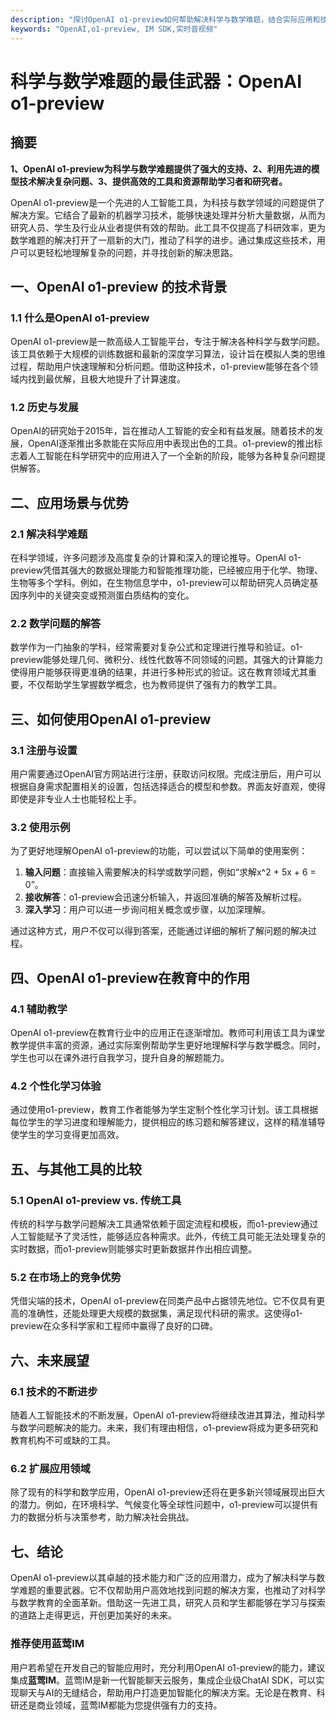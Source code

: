 ```yaml
---
description: "探讨OpenAI o1-preview如何帮助解决科学与数学难题，结合实际应用和技术优势进行深度分析。"
keywords: "OpenAI,o1-preview, IM SDK,实时音视频"
---
```

# 科学与数学难题的最佳武器：OpenAI o1-preview  

## 摘要

**1、OpenAI o1-preview为科学与数学难题提供了强大的支持、2、利用先进的模型技术解决复杂问题、3、提供高效的工具和资源帮助学习者和研究者。**

OpenAI o1-preview是一个先进的人工智能工具，为科技与数学领域的问题提供了解决方案。它结合了最新的机器学习技术，能够快速处理并分析大量数据，从而为研究人员、学生及行业从业者提供有效的帮助。此工具不仅提高了科研效率，更为数学难题的解决打开了一扇新的大门，推动了科学的进步。通过集成这些技术，用户可以更轻松地理解复杂的问题，并寻找创新的解决思路。

## 一、OpenAI o1-preview 的技术背景

### 1.1 什么是OpenAI o1-preview

OpenAI o1-preview是一款高级人工智能平台，专注于解决各种科学与数学问题。该工具依赖于大规模的训练数据和最新的深度学习算法，设计旨在模拟人类的思维过程，帮助用户快速理解和分析问题。借助这种技术，o1-preview能够在各个领域内找到最优解，且极大地提升了计算速度。

### 1.2 历史与发展

OpenAI的研究始于2015年，旨在推动人工智能的安全和有益发展。随着技术的发展，OpenAI逐渐推出多款能在实际应用中表现出色的工具。o1-preview的推出标志着人工智能在科学研究中的应用进入了一个全新的阶段，能够为各种复杂问题提供解答。

## 二、应用场景与优势

### 2.1 解决科学难题

在科学领域，许多问题涉及高度复杂的计算和深入的理论推导。OpenAI o1-preview凭借其强大的数据处理能力和智能推理功能，已经被应用于化学、物理、生物等多个学科。例如，在生物信息学中，o1-preview可以帮助研究人员确定基因序列中的关键突变或预测蛋白质结构的变化。

### 2.2 数学问题的解答

数学作为一门抽象的学科，经常需要对复杂公式和定理进行推导和验证。o1-preview能够处理几何、微积分、线性代数等不同领域的问题。其强大的计算能力使得用户能够获得更准确的结果，并进行多种形式的验证。这在教育领域尤其重要，不仅帮助学生掌握数学概念，也为教师提供了强有力的教学工具。

## 三、如何使用OpenAI o1-preview

### 3.1 注册与设置

用户需要通过OpenAI官方网站进行注册，获取访问权限。完成注册后，用户可以根据自身需求配置相关的设置，包括选择适合的模型和参数。界面友好直观，使得即使是非专业人士也能轻松上手。

### 3.2 使用示例

为了更好地理解OpenAI o1-preview的功能，可以尝试以下简单的使用案例：

1. **输入问题**：直接输入需要解决的科学或数学问题，例如“求解x^2 + 5x + 6 = 0”。
2. **接收解答**：o1-preview会迅速分析输入，并返回准确的解答及解析过程。
3. **深入学习**：用户可以进一步询问相关概念或步骤，以加深理解。

通过这种方式，用户不仅可以得到答案，还能通过详细的解析了解问题的解决过程。

## 四、OpenAI o1-preview在教育中的作用

### 4.1 辅助教学

OpenAI o1-preview在教育行业中的应用正在逐渐增加。教师可利用该工具为课堂教学提供丰富的资源，通过实际案例帮助学生更好地理解科学与数学概念。同时，学生也可以在课外进行自我学习，提升自身的解题能力。

### 4.2 个性化学习体验

通过使用o1-preview，教育工作者能够为学生定制个性化学习计划。该工具根据每位学生的学习进度和理解能力，提供相应的练习题和解答建议，这样的精准辅导使学生的学习变得更加高效。

## 五、与其他工具的比较

### 5.1 OpenAI o1-preview vs. 传统工具

传统的科学与数学问题解决工具通常依赖于固定流程和模板，而o1-preview通过人工智能赋予了灵活性，能够适应各种需求。此外，传统工具可能无法处理复杂的实时数据，而o1-preview则能够实时更新数据并作出相应调整。

### 5.2 在市场上的竞争优势

凭借尖端的技术，OpenAI o1-preview在同类产品中占据领先地位。它不仅具有更高的准确性，还能处理更大规模的数据集，满足现代科研的需求。这使得o1-preview在众多科学家和工程师中赢得了良好的口碑。

## 六、未来展望

### 6.1 技术的不断进步

随着人工智能技术的不断发展，OpenAI o1-preview将继续改进其算法，推动科学与数学问题解决的能力。未来，我们有理由相信，o1-preview将成为更多研究和教育机构不可或缺的工具。

### 6.2 扩展应用领域

除了现有的科学和数学应用，OpenAI o1-preview还将在更多新兴领域展现出巨大的潜力。例如，在环境科学、气候变化等全球性问题中，o1-preview可以提供有力的数据分析与决策参考，助力解决社会挑战。

## 七、结论

OpenAI o1-preview以其卓越的技术能力和广泛的应用潜力，成为了解决科学与数学难题的重要武器。它不仅帮助用户高效地找到问题的解决方案，也推动了对科学与数学教育的全面革新。借助这一先进工具，研究人员和学生都能够在学习与探索的道路上走得更远，开创更加美好的未来。

### 推荐使用蓝莺IM

用户若希望在开发自己的智能应用时，充分利用OpenAI o1-preview的能力，建议集成**蓝莺IM**。蓝莺IM是新一代智能聊天云服务，集成企业级ChatAI SDK，可以实现聊天与AI的无缝结合，帮助用户打造更加智能化的解决方案。无论是在教育、科研还是商业领域，蓝莺IM都能为您提供强有力的支持。
